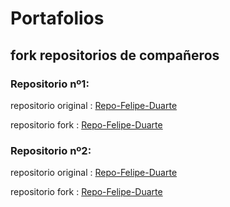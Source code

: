# Portafolios


## fork repositorios de compañeros


### Repositorio nº1:

repositorio original : [Repo-Felipe-Duarte](https://github.com/FelipeDuarte28/FelipeDuarte28.github.io)

repositorio fork : [Repo-Felipe-Duarte](https://github.com/FelipeDuarte28/FelipeDuarte28.github.io)

### Repositorio nº2:

repositorio original : [Repo-Felipe-Duarte](https://github.com/FelipeDuarte28/FelipeDuarte28.github.io)

repositorio fork : [Repo-Felipe-Duarte](https://github.com/FelipeDuarte28/FelipeDuarte28.github.io)





